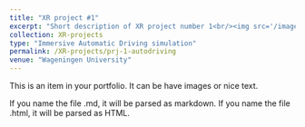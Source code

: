 ```yaml
---
title: "XR project #1"
excerpt: "Short description of XR project number 1<br/><img src='/images/XR-autodrive-cover.png'>"
collection: XR-projects
type: "Immersive Automatic Driving simulation"
permalink: /XR-projects/prj-1-autodriving
venue: "Wageningen University"
---
```

This is an item in your portfolio. It can be have images or nice text. 

If you name the file .md, it will be parsed as markdown. If you name the file .html, it will be parsed as HTML.
